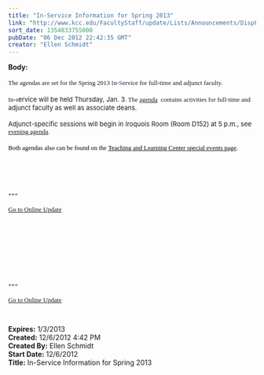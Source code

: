 ```yaml
---
title: "In-Service Information for Spring 2013"
link: "http://www.kcc.edu/FacultyStaff/update/Lists/Announcements/DispForm.aspx?ID=929"
sort_date: 1354833755000
pubDate: "06 Dec 2012 22:42:35 GMT"
creator: "Ellen Schmidt"
---
```


<div><b>Body:</b> <div class="ExternalClass4881E77BDC8040DB88765D923996E79B"><div>
<p style="margin:0in 0in 0pt" class="MsoNormal"><b><font size="2" face="Calibri"> </font></b></p>
<p style="margin:0in 0in 0pt" class="MsoNormal"><span style="font-family:'Tahoma','sans-serif'"><font size="2">The agendas are set for the Spring 2013 <span style="color:#1f497d">I</span>n-<span style="color:#1f497d">S</span>ervice for full-time and adjunct faculty.</font></span></p>
<p style="margin:0in 0in 0pt" class="MsoNormal"><span style="font-family:'Tahoma','sans-serif'"><font size="2"></font></span> </p>
<p style="margin:0in 0in 0pt" class="MsoNormal"><font size="2"><span style="font-family:'Tahoma','sans-serif'">In-s</span>ervice will be held Thursday, Jan. 3<span style="font-family:'Tahoma','sans-serif';color:#1f497d">.</span><span style="font-family:'Tahoma','sans-serif'"> The <span style="color:#548dd4"><a href="/FacultyStaff/departments/ktlc/Documents/Spring2013_Faculty_InService_Agenda.pdf">agenda</a> </span> contains activities for full-time and </span>adjunct faculty as well as associate deans.</font></p>
<p style="margin:0in 0in 0pt" class="MsoNormal"><font size="2"></font> </p>
<p style="margin:0in 0in 0pt" class="MsoNormal"><font size="2">Adjunct-specific sessions will begin in Iroquois Room (Room D152) at 5 p.m., see<span style="font-family:'Tahoma','sans-serif';color:#1f497d"> <a href="/FacultyStaff/departments/ktlc/Documents/Spring2013_Adjunct_InService_Agenda.pdf">evening agenda</a>.</span></font></p>
<p style="margin:0in 0in 0pt" class="MsoNormal"><span style="font-family:'Tahoma','sans-serif';color:#1f497d"><font size="2"></font></span> </p>
<p style="margin:0in 0in 0pt" class="MsoNormal"><span style="font-family:'Tahoma','sans-serif';color:#1f497d"><font color="#000000" size="2">Both agendas also can be found on the </font><a href="/FacultyStaff/departments/ktlc/Pages/tlc-calendar.aspx"><font color="#000000" size="2">Teaching and Learning Center special events page</font></a><font color="#000000" size="2">.</font></span></p>
<p style="margin:0in 0in 0pt" class="MsoNormal"><font color="#000000" size="2"><span style="font-family:'Tahoma','sans-serif';color:#1f497d"></span></font> </p>
<p style="margin:0in 0in 0pt" class="MsoNormal"><font color="#000000" size="2"><span style="font-family:'Tahoma','sans-serif';color:#1f497d"></span></font> </p>
<p style="margin:0in 0in 0pt" class="MsoNormal"><font color="#000000" size="2"><span style="font-family:'Tahoma','sans-serif';color:#1f497d"></span></font> </p><font color="#000000" size="2"><span style="font-family:'Tahoma','sans-serif';color:#1f497d">
<div>
<div>
<div>
<div>
<div> </div>
<div>
<p>***</p>
<p><a href="/FacultyStaff/update/Pages/dailyupdate.aspx">Go to Online Update</a></p>
<p><br /> </p></div></div></div></div></div></span></font>
<p style="margin:0in 0in 0pt" class="MsoNormal"><font size="2"><span style="font-family:'Tahoma','sans-serif';color:#1f497d"></span></font> </p>
<p style="margin:0in 0in 0pt" class="MsoNormal"><font size="2"><span style="font-family:'Tahoma','sans-serif';color:#1f497d"></span></font> </p>
<p style="margin:0in 0in 0pt" class="MsoNormal"><font size="2"><span style="font-family:'Tahoma','sans-serif';color:#1f497d"></span></font> </p>
<p style="margin:0in 0in 0pt" class="MsoNormal"><font size="2"><span style="font-family:'Tahoma','sans-serif';color:#1f497d"></span></font> </p><font size="2"><span style="font-family:'Tahoma','sans-serif';color:#1f497d"></span></font><span style="font-family:'Tahoma','sans-serif'"><font color="#1f497d" size="2">
<div>
<p>***</p>
<p><a href="/FacultyStaff/update/Pages/dailyupdate.aspx">Go to Online Update</a></p>
<p> </p></div></font></span></div></div></div>
<div><b>Expires:</b> 1/3/2013</div>
<div><b>Created:</b> 12/6/2012 4:42 PM</div>
<div><b>Created By:</b> Ellen Schmidt</div>
<div><b>Start Date:</b> 12/6/2012</div>
<div><b>Title:</b> In-Service Information for Spring 2013</div>
